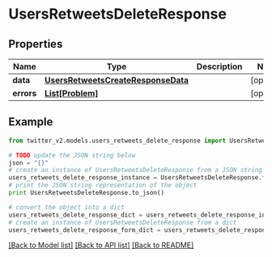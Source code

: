 # UsersRetweetsDeleteResponse


## Properties
Name | Type | Description | Notes
------------ | ------------- | ------------- | -------------
**data** | [**UsersRetweetsCreateResponseData**](UsersRetweetsCreateResponseData.md) |  | [optional] 
**errors** | [**List[Problem]**](Problem.md) |  | [optional] 

## Example

```python
from twitter_v2.models.users_retweets_delete_response import UsersRetweetsDeleteResponse

# TODO update the JSON string below
json = "{}"
# create an instance of UsersRetweetsDeleteResponse from a JSON string
users_retweets_delete_response_instance = UsersRetweetsDeleteResponse.from_json(json)
# print the JSON string representation of the object
print UsersRetweetsDeleteResponse.to_json()

# convert the object into a dict
users_retweets_delete_response_dict = users_retweets_delete_response_instance.to_dict()
# create an instance of UsersRetweetsDeleteResponse from a dict
users_retweets_delete_response_form_dict = users_retweets_delete_response.from_dict(users_retweets_delete_response_dict)
```
[[Back to Model list]](../README.md#documentation-for-models) [[Back to API list]](../README.md#documentation-for-api-endpoints) [[Back to README]](../README.md)


